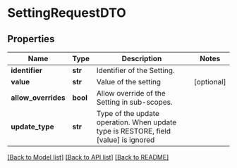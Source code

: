 # SettingRequestDTO

## Properties
Name | Type | Description | Notes
------------ | ------------- | ------------- | -------------
**identifier** | **str** | Identifier of the Setting. | 
**value** | **str** | Value of the setting | [optional] 
**allow_overrides** | **bool** | Allow override of the Setting in sub-scopes. | 
**update_type** | **str** | Type of the update operation. When update type is RESTORE, field [value] is ignored | 

[[Back to Model list]](../README.md#documentation-for-models) [[Back to API list]](../README.md#documentation-for-api-endpoints) [[Back to README]](../README.md)

